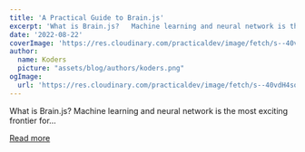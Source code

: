 ```yaml
---
title: 'A Practical Guide to Brain.js'
excerpt: 'What is Brain.js?   Machine learning and neural network is the most exciting frontier for...'
date: '2022-08-22'
coverImage: 'https://res.cloudinary.com/practicaldev/image/fetch/s--40vdH4so--/c_imagga_scale,f_auto,fl_progressive,h_420,q_auto,w_1000/https://dev-to-uploads.s3.amazonaws.com/uploads/articles/6zxdg4k1tx4ixy82y4th.png'
author:
  name: Koders
  picture: "assets/blog/authors/koders.png"
ogImage:
  url: 'https://res.cloudinary.com/practicaldev/image/fetch/s--40vdH4so--/c_imagga_scale,f_auto,fl_progressive,h_420,q_auto,w_1000/https://dev-to-uploads.s3.amazonaws.com/uploads/articles/6zxdg4k1tx4ixy82y4th.png'
---
```


What is Brain.js?   Machine learning and neural network is the most exciting frontier for...

[Read more](https://dev.to/patilganesh1010/a-practical-guide-to-brainjs-nfk)
